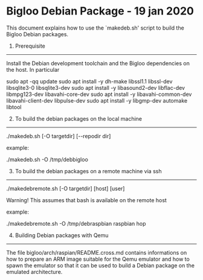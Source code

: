 Bigloo Debian Package - 19 jan 2020
===================================

This document explains how to use the `makedeb.sh' script to
build the Bigloo Debian packages.


1. Prerequisite
---------------

Install the Debian development toolchain and the Bigloo dependencies
on the host. In particular

  sudo apt -qq update
  sudo apt install -y dh-make libssl1.1 libssl-dev libsqlite3-0 libsqlite3-dev
  sudo apt install -y libasound2-dev libflac-dev libmpg123-dev libavahi-core-dev
  sudo apt install -y libavahi-common-dev libavahi-client-dev libpulse-dev
  sudo apt install -y libgmp-dev automake libtool


2. To build the debian packages on the local machine
----------------------------------------------------
  
  ./makedeb.sh [-O targetdir] [--repodir dir]
  
example:

  ./makedeb.sh -O /tmp/debbigloo


3. To build the debian packages on a remote machine via ssh
-----------------------------------------------------------
  
  ./makedebremote.sh [-O targetdir] [host] [user]
  
Warning! This assumes that bash is available on the remote host

example:

  ./makedebremote.sh -O /tmp/debraspbian raspbian hop


4. Building Debian packages with Qemu
-------------------------------------

The file bigloo/arch/raspian/README.cross.md contains informations on
how to prepare an ARM image suitable for the Qemu emulator and how to
spawn the emulator so that it can be used to build a Debian package
on the emulated architecture.
